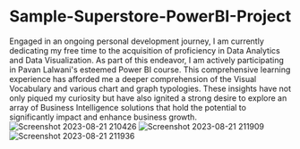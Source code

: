 # Sample-Superstore-PowerBI-Project
Engaged in an ongoing personal development journey, I am currently dedicating my free time to the acquisition of proficiency in Data Analytics and Data Visualization. 
As part of this endeavor, I am actively participating in Pavan Lalwani's esteemed Power BI course. This comprehensive learning experience has afforded me a deeper comprehension of the Visual Vocabulary and various chart and graph typologies. These insights have not only piqued my curiosity but have also ignited a strong desire to explore an array of Business Intelligence solutions that hold the potential to significantly impact and enhance business growth. 
![Screenshot 2023-08-21 210426](https://github.com/Octav06/Sample-Superstore-PowerBI-Project/assets/92667271/029244b4-ae46-490c-8412-83e371a004fe)
![Screenshot 2023-08-21 211909](https://github.com/Octav06/Sample-Superstore-PowerBI-Project/assets/92667271/ac6b464b-f2f5-4444-b0a0-109b8c67a157)
![Screenshot 2023-08-21 211936](https://github.com/Octav06/Sample-Superstore-PowerBI-Project/assets/92667271/6b1cfccc-8847-41eb-80f9-efea721227e6)
